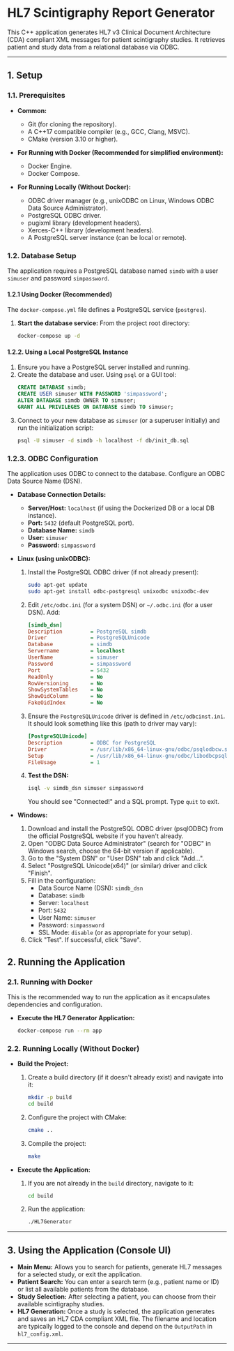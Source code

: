 # HL7 Scintigraphy Report Generator

This C++ application generates HL7 v3 Clinical Document Architecture (CDA) compliant XML messages for patient scintigraphy studies. It retrieves patient and study data from a relational database via ODBC.

---

## 1. Setup

### 1.1. Prerequisites

*   **Common:**
    *   Git (for cloning the repository).
    *   A C++17 compatible compiler (e.g., GCC, Clang, MSVC).
    *   CMake (version 3.10 or higher).

*   **For Running with Docker (Recommended for simplified environment):**
    *   Docker Engine.
    *   Docker Compose.

*   **For Running Locally (Without Docker):**
    *   ODBC driver manager (e.g., unixODBC on Linux, Windows ODBC Data Source Administrator).
    *   PostgreSQL ODBC driver.
    *   pugixml library (development headers).
    *   Xerces-C++ library (development headers).
    *   A PostgreSQL server instance (can be local or remote).

### 1.2. Database Setup

The application requires a PostgreSQL database named `simdb` with a user `simuser` and password `simpassword`.

#### 1.2.1 Using Docker (Recommended)

The `docker-compose.yml` file defines a PostgreSQL service (`postgres`).

1.  **Start the database service:**
    From the project root directory:
    ```bash
    docker-compose up -d
    ```     

#### 1.2.2. Using a Local PostgreSQL Instance

1.  Ensure you have a PostgreSQL server installed and running.
2.  Create the database and user. Using `psql` or a GUI tool:
    ```sql
    CREATE DATABASE simdb;
    CREATE USER simuser WITH PASSWORD 'simpassword';
    ALTER DATABASE simdb OWNER TO simuser;
    GRANT ALL PRIVILEGES ON DATABASE simdb TO simuser;
    ```
3.  Connect to your new database as `simuser` (or a superuser initially) and run the initialization script:
    ```bash
    psql -U simuser -d simdb -h localhost -f db/init_db.sql
    ```

### 1.2.3. ODBC Configuration

The application uses ODBC to connect to the database. Configure an ODBC Data Source Name (DSN).

*   **Database Connection Details:**
    *   **Server/Host:** `localhost` (if using the Dockerized DB or a local DB instance).
    *   **Port:** `5432` (default PostgreSQL port).
    *   **Database Name:** `simdb`
    *   **User:** `simuser`
    *   **Password:** `simpassword`

*   **Linux (using unixODBC):**
    1.  Install the PostgreSQL ODBC driver (if not already present):
        ```bash
        sudo apt-get update
        sudo apt-get install odbc-postgresql unixodbc unixodbc-dev
        ```
    2.  Edit `/etc/odbc.ini` (for a system DSN) or `~/.odbc.ini` (for a user DSN). Add:
        ```ini
        [simdb_dsn]
        Description         = PostgreSQL simdb
        Driver              = PostgreSQLUnicode
        Database            = simdb
        Servername          = localhost
        UserName            = simuser
        Password            = simpassword
        Port                = 5432
        ReadOnly            = No
        RowVersioning       = No
        ShowSystemTables    = No
        ShowOidColumn       = No
        FakeOidIndex        = No
        ```
    3.  Ensure the `PostgreSQLUnicode` driver is defined in `/etc/odbcinst.ini`. It should look something like this (path to driver may vary):
        ```ini
        [PostgreSQLUnicode]
        Description         = ODBC for PostgreSQL
        Driver              = /usr/lib/x86_64-linux-gnu/odbc/psqlodbcw.so
        Setup               = /usr/lib/x86_64-linux-gnu/odbc/libodbcpsqlS.so
        FileUsage           = 1
        ```
    4.  **Test the DSN:**
        ```bash
        isql -v simdb_dsn simuser simpassword
        ```
        You should see "Connected!" and a SQL prompt. Type `quit` to exit.

*   **Windows:**
    1.  Download and install the PostgreSQL ODBC driver (psqlODBC) from the official PostgreSQL website if you haven't already.
    2.  Open "ODBC Data Source Administrator" (search for "ODBC" in Windows search, choose the 64-bit version if applicable).
    3.  Go to the "System DSN" or "User DSN" tab and click "Add...".
    4.  Select "PostgreSQL Unicode(x64)" (or similar) driver and click "Finish".
    5.  Fill in the configuration:
        *   Data Source Name (DSN): `simdb_dsn`
        *   Database: `simdb`
        *   Server: `localhost`
        *   Port: `5432`
        *   User Name: `simuser`
        *   Password: `simpassword`
        *   SSL Mode: `disable` (or as appropriate for your setup).
    6.  Click "Test". If successful, click "Save".

## 2. Running the Application

### 2.1. Running with Docker

This is the recommended way to run the application as it encapsulates dependencies and configuration.

*   **Execute the HL7 Generator Application:**
    ```bash
    docker-compose run --rm app
    ```

### 2.2. Running Locally (Without Docker)

*   **Build the Project:**
    1.  Create a build directory (if it doesn't already exist) and navigate into it:
        ```bash
        mkdir -p build
        cd build
        ```
    2.  Configure the project with CMake:
        ```bash
        cmake ..
        ```
    3.  Compile the project:
        ```bash
        make
        ```

*   **Execute the Application:**
    1.  If you are not already in the `build` directory, navigate to it:
        ```bash
        cd build
        ```
    2.  Run the application:
        ```bash
        ./HL7Generator
        ```
---

## 3. Using the Application (Console UI)

- **Main Menu:** Allows you to search for patients, generate HL7 messages for a selected study, or exit the application.
- **Patient Search:** You can enter a search term (e.g., patient name or ID) or list all available patients from the database.
- **Study Selection:** After selecting a patient, you can choose from their available scintigraphy studies.
- **HL7 Generation:** Once a study is selected, the application generates and saves an HL7 CDA compliant XML file. The filename and location are typically logged to the console and depend on the `OutputPath` in `hl7_config.xml`.

---